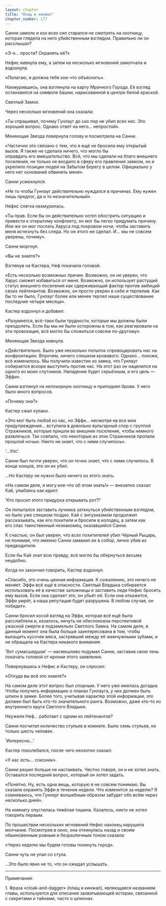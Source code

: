 ```yaml
---
layout: chapter
title: "Плащ и кинжал"
chapter_number: 177
---
```


Санни замолк и изо всех сил старался не смотреть на охотницу, которая глядела на него убийственным взглядом. Правильно ли он расслышал?

«Э-э... прости? Охранять её?»

Нефис кивнула ему, а затем на несколько мгновений замолчала и вздохнула.

«Полагаю, я должна тебе кое-что объяснить».

Нахмурившись, она взглянула на карту Мрачного Города. Её взгляд остановился на символе башни, нарисованной в центре белой краской.

Светлый Замок.

Через несколько мгновений она сказала:

«Ты спрашивал, почему Гунлауг до сих пор не убил всех нас. Это хороший вопрос. Однако ответ на него... непростой».

Меняющая Звезда повернула голову и посмотрела на Санни.

«Частично это связано с тем, что я ещё не бросила ему открытый вызов. Я также не сделала ничего, что могло бы оправдать его вмешательство. Всё, что мы сделали на благо внешнего поселения, не только не входило в сферу его правления замком, но и укрепило позиции людей на Забытом Берегу в целом. Официально у него нет оснований обвинять меня».

Санни усмехнулся.

«Не то чтобы Гунлауг действительно нуждался в причинах. Ему нужен лишь предлог, да и то незначительный».

Нефис слегка нахмурилась.

«Ты прав. Если бы он действительно хотел обострить ситуацию и привести к открытому конфликту, он мог бы легко придумать причину. Или же он мог послать Харуса под покровом ночи, чтобы заставить меня исчезнуть без следа. Но он этого не сделал. И... мы не совсем уверены, почему».

Санни моргнул.

«Вы не знаете?»

Взглянув на Кастера, Неф покачала головой.

«Есть несколько возможных причин. Возможно, он не уверен, что Харус сможет избавиться от меня. Возможно, он использует растущий статус внешнего поселения как сдерживающий фактор против амбиций своих лейтенантов. Возможно, он просто уверен в себе и терпелив. Как бы то ни было, Гунлауг более или менее терпел наше существование последние четыре месяца».

Кастер вздохнул и добавил:

«Разумеется, всё-таки были трудности, которые мы должны были преодолеть. Если бы мы не были осторожны в том, как реагировали на эти провокации, всё могло бы сложиться совсем по-другому».

Меняющая Звезда кивнула.

«Действительно. Было уже несколько попыток спровоцировать нас на конфронтацию. Впрочем, ничего слишком кровавого. Однако... похоже, всё изменилось. Мы получили известие из замка, что Гунлауг собирается вскоре выступить против нас. На этот раз он нацелился на одного из моих спутников. Нападение будет серьёзным, и его цель — Эффи».

Санни взглянул на непокорную охотницу и приподнял брови. У него было много вопросов.

«Почему она?»

Кастер сжал кулаки.

«Это мог быть любой из нас, но Эффи... несмотря на все мои предупреждения... вступила в довольно вульгарный спор с группой Стражников, которые пришли во внешнее поселение, чтобы немного развлечься. Так совпало, что некоторые из этих Стражников пропали прошлой ночью. Никто не знает, что с ними случилось».

'...Упс'.

Санни был почти уверен, что он точно знает, что с ними случилось. В конце концов, это он их убил.

...Но Кастеру не нужно было ничего из этого знать.

«На самом деле, я могу кое-что об этом знать!» — внезапно сказал Кай, улыбаясь как идиот.

'Кто просил этого придурка открывать рот?!'

Он попытался заставить лучника заткнуться убийственным взглядом, но было уже слишком поздно. Кай с энтузиазмом продолжил рассказывать, как его похитили и бросили в колодец, а затем как его спас таинственный незнакомец, оказавшийся Санни.

К счастью, он был уверен, что всех похитителей убил Чёрный Рыцарь, не понимая, что именно Санни заманил их в собор, лично убив их предводителя.

Если бы Кай знал всю правду, всё могло бы обернуться весьма неудобно.

Когда он закончил говорить, Кастер вздохнул.

«Спасибо, это очень ценная информация. К сожалению, это ничего не меняет. Эффи всё ещё в опасности. Светлый Владыка собирается использовать её в качестве заложницы и заставить леди Нефис бросить ему вызов. Если она сделает это, он убьёт её. Если она откажется, Эффи умрёт, а наша репутация будет разрушена. В любом случае, он победит».

Санни бросил косой взгляд на Эффи, которая всё ещё была расслаблена и, казалось, ничуть не обеспокоена перспективой ужасной смерти в подземельях Светлого Замка. На самом деле, в данный момент она была больше заинтересована в том, чтобы вытащить кусочек мяса, застрявший между её жемчужными зубами, и не обращала на Кастера никакого внимания.

'Вот сумасшедшая' — насмешливо подумал Санни, заставив свою тень покачать головой от иронии этого заявления.

Повернувшись к Нефис и Кастеру, он спросил:

«Откуда вы всё это знаете?»

На самом деле этот вопрос был спорным. У него уже имелась догадка. Чтобы получить информацию о планах Гунлауга, у них должен быть шпион в замке. Более того, учитывая характер этой информации, это должен был быть кто-то значительного ранга. Возможно, даже кто-то из внутреннего круга Светлого Владыки.

Неужели Неф... работает с одним из лейтенантов?

Санни посчитал количество стульев в комнате. Было семь стульев, но только шесть человек.

'Интересно...'

Кастер поколебался, после чего неохотно сказал:

«У нас есть... союзник».

Санни решил больше не настаивать. Честно говоря, он и не хотел знать. Оставался последний вопрос, который он хотел задать.

«Понятно. Ну, есть одна вещь, которую я не совсем понимаю. Вы сказали охранять Эффи в течение недели. Что изменится за неделю? Я сомневаюсь, что Гунлауг волшебным образом забудет обо всём через несколько дней».

На комнату опустилась тяжёлая тишина. Казалось, никто не хотел говорить первым.

По прошествии нескольких мгновений Нефис наконец нарушила молчание. Посмотрев в окно, она откинулась назад и своим обыкновенным ровным и безразличным тоном сказала:

«Через неделю мы будем готовы покинуть город».

Санни чуть не упал со стула.

...Это было явно не то, что он ожидал услышать.

***

Примечания:

1. Фраза «cloak-and-dagger» (плащ и кинжал), являющаяся названием главы, используется для описания захватывающей истории, связанной с секретами и тайнами, часто о шпионах.